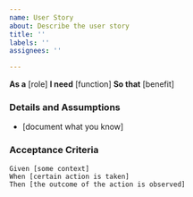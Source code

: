 ```yaml
---
name: User Story
about: Describe the user story
title: ''
labels: ''
assignees: ''

---
```


**As a** [role] 
 **I need** [function] 
 **So that** [benefit] 
 ### Details and Assumptions
 * [document what you know]
 ### Acceptance Criteria 
 ```gherkin
 Given [some context]
 When [certain action is taken]
 Then [the outcome of the action is observed]
```
